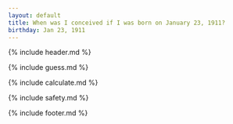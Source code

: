 ```yaml
---
layout: default
title: When was I conceived if I was born on January 23, 1911?
birthday: Jan 23, 1911
---
```


{% include header.md %}

{% include guess.md %}

{% include calculate.md %}

{% include safety.md %}

{% include footer.md %}



